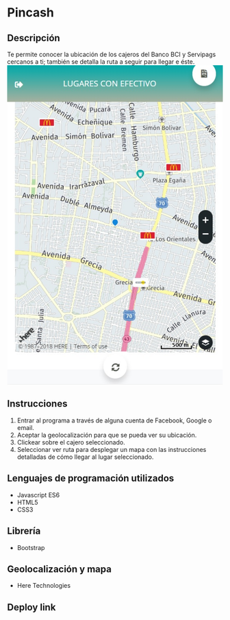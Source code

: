 # Pincash
## Descripción
Te permite conocer la ubicación de los cajeros del Banco BCI y Servipags cercanos a ti; también se detalla la ruta a seguir para llegar e éste.
![image](https://github.com/CoteVD/Pincash/blob/b9383e980e190248de25ee1189535d97ff2b3d12/example.jpg)
## Instrucciones
1. Entrar al programa a través de alguna cuenta de Facebook, Google o email.
2. Aceptar la geolocalización para que se pueda ver su ubicación.
3. Clickear sobre el cajero seleccionado.
4. Seleccionar ver ruta para desplegar un mapa con las instrucciones detalladas de cómo llegar al lugar seleccionado.
## Lenguajes de programación utilizados
* Javascript ES6
* HTML5
* CSS3
## Librería
* Bootstrap
## Geolocalización y mapa
* Here Technologies
## Deploy link

